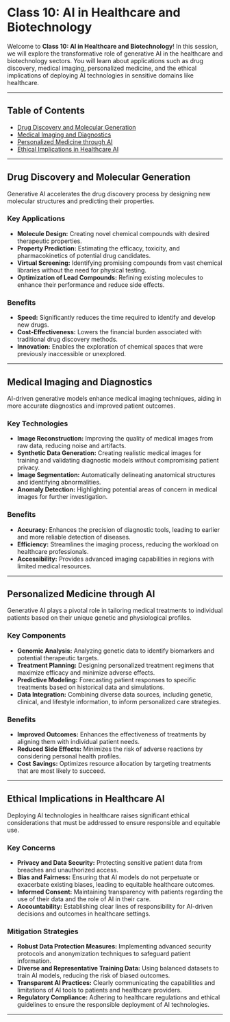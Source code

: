 # Class 10: AI in Healthcare and Biotechnology

Welcome to **Class 10: AI in Healthcare and Biotechnology**! In this session, we will explore the transformative role of generative AI in the healthcare and biotechnology sectors. You will learn about applications such as drug discovery, medical imaging, personalized medicine, and the ethical implications of deploying AI technologies in sensitive domains like healthcare.

---

## Table of Contents

- [Drug Discovery and Molecular Generation](#drug-discovery-and-molecular-generation)
- [Medical Imaging and Diagnostics](#medical-imaging-and-diagnostics)
- [Personalized Medicine through AI](#personalized-medicine-through-ai)
- [Ethical Implications in Healthcare AI](#ethical-implications-in-healthcare-ai)

---

## Drug Discovery and Molecular Generation

Generative AI accelerates the drug discovery process by designing new molecular structures and predicting their properties.

### Key Applications

- **Molecule Design:** Creating novel chemical compounds with desired therapeutic properties.
- **Property Prediction:** Estimating the efficacy, toxicity, and pharmacokinetics of potential drug candidates.
- **Virtual Screening:** Identifying promising compounds from vast chemical libraries without the need for physical testing.
- **Optimization of Lead Compounds:** Refining existing molecules to enhance their performance and reduce side effects.

### Benefits

- **Speed:** Significantly reduces the time required to identify and develop new drugs.
- **Cost-Effectiveness:** Lowers the financial burden associated with traditional drug discovery methods.
- **Innovation:** Enables the exploration of chemical spaces that were previously inaccessible or unexplored.

---

## Medical Imaging and Diagnostics

AI-driven generative models enhance medical imaging techniques, aiding in more accurate diagnostics and improved patient outcomes.

### Key Technologies

- **Image Reconstruction:** Improving the quality of medical images from raw data, reducing noise and artifacts.
- **Synthetic Data Generation:** Creating realistic medical images for training and validating diagnostic models without compromising patient privacy.
- **Image Segmentation:** Automatically delineating anatomical structures and identifying abnormalities.
- **Anomaly Detection:** Highlighting potential areas of concern in medical images for further investigation.

### Benefits

- **Accuracy:** Enhances the precision of diagnostic tools, leading to earlier and more reliable detection of diseases.
- **Efficiency:** Streamlines the imaging process, reducing the workload on healthcare professionals.
- **Accessibility:** Provides advanced imaging capabilities in regions with limited medical resources.

---

## Personalized Medicine through AI

Generative AI plays a pivotal role in tailoring medical treatments to individual patients based on their unique genetic and physiological profiles.

### Key Components

- **Genomic Analysis:** Analyzing genetic data to identify biomarkers and potential therapeutic targets.
- **Treatment Planning:** Designing personalized treatment regimens that maximize efficacy and minimize adverse effects.
- **Predictive Modeling:** Forecasting patient responses to specific treatments based on historical data and simulations.
- **Data Integration:** Combining diverse data sources, including genetic, clinical, and lifestyle information, to inform personalized care strategies.

### Benefits

- **Improved Outcomes:** Enhances the effectiveness of treatments by aligning them with individual patient needs.
- **Reduced Side Effects:** Minimizes the risk of adverse reactions by considering personal health profiles.
- **Cost Savings:** Optimizes resource allocation by targeting treatments that are most likely to succeed.

---

## Ethical Implications in Healthcare AI

Deploying AI technologies in healthcare raises significant ethical considerations that must be addressed to ensure responsible and equitable use.

### Key Concerns

- **Privacy and Data Security:** Protecting sensitive patient data from breaches and unauthorized access.
- **Bias and Fairness:** Ensuring that AI models do not perpetuate or exacerbate existing biases, leading to equitable healthcare outcomes.
- **Informed Consent:** Maintaining transparency with patients regarding the use of their data and the role of AI in their care.
- **Accountability:** Establishing clear lines of responsibility for AI-driven decisions and outcomes in healthcare settings.

### Mitigation Strategies

- **Robust Data Protection Measures:** Implementing advanced security protocols and anonymization techniques to safeguard patient information.
- **Diverse and Representative Training Data:** Using balanced datasets to train AI models, reducing the risk of biased outcomes.
- **Transparent AI Practices:** Clearly communicating the capabilities and limitations of AI tools to patients and healthcare providers.
- **Regulatory Compliance:** Adhering to healthcare regulations and ethical guidelines to ensure the responsible deployment of AI technologies.

---